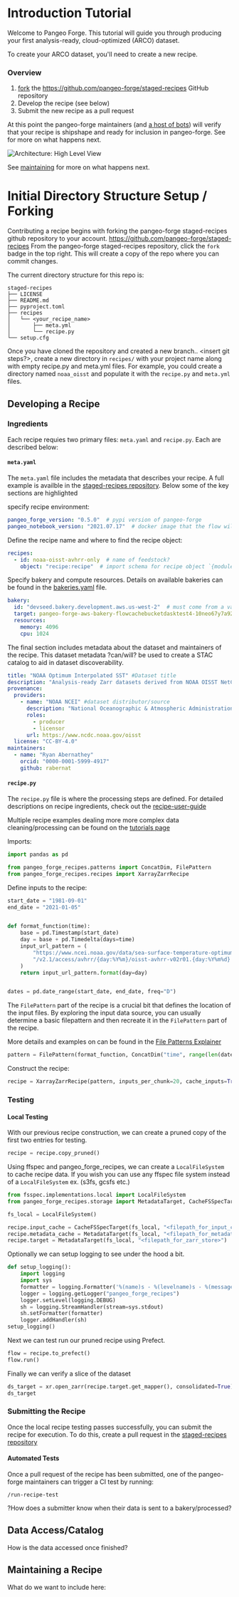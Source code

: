 # Introduction Tutorial

Welcome to Pangeo Forge. This tutorial will guide you through producing your first analysis-ready, cloud-optimized (ARCO) dataset.

To create your ARCO dataset, you'll need to create a new recipe.

### Overview

1. [fork](https://docs.github.com/en/free-pro-team@latest/github/getting-started-with-github/fork-a-repo) the <https://github.com/pangeo-forge/staged-recipes> GitHub repository
2. Develop the recipe (see below)
3. Submit the new recipe as a pull request

At this point the pangeo-forge maintainers (and [a host of bots](https://github.com/pangeo-bot)) will verify that your recipe is shipshape and ready for inclusion in pangeo-forge.
See [](#maintaining) for more on what happens next.

![Architecture: High Level View](https://github.com/pangeo-forge/flow-charts/blob/main/renders/architecture.png?raw=true)


See [maintaining](##maintaining) for more on what happens next.


# Initial Directory Structure Setup / Forking

Contributing a recipe begins with forking the pangeo-forge staged-recipes github repository to your account. <https://github.com/pangeo-forge/staged-recipes>
From the pangeo-forge staged-recipes repository, click the `fork` badge in the top right. This will create a copy of the repo where you can commit changes.

The current directory structure for this repo is:
```
staged-recipes
├── LICENSE
├── README.md
├── pyproject.toml
├── recipes
│   └── <your_recipe_name>
│       ├── meta.yml
│       └── recipe.py
└── setup.cfg
```

Once you have cloned the repository and created a new branch.. <insert git steps?>, create a new directory in `recipes/` with your project name along with empty recipe.py and meta.yml files. For example, you could create a directory named `noaa_oisst` and populate it with the `recipe.py` and `meta.yml` files.



## Developing a Recipe


### Ingredients

Each recipe requies two primary files: `meta.yaml` and `recipe.py`. Each are described below:

#### `meta.yaml`

The `meta.yaml` file includes the metadata that describes your recipe. A full example is availble in the [staged-recipes repository](https://github.com/conda-forge/staged-recipes/blob/main/recipes/example/meta.yaml). Below some of the key sections are highlighted

specify recipe environment:

```yaml
pangeo_forge_version: "0.5.0"  # pypi version of pangeo-forge
pangeo_notebook_version: "2021.07.17"  # docker image that the flow will run in
```

Define the recipe name and where to find the recipe object:

```yaml
recipes:
  - id: noaa-oisst-avhrr-only  # name of feedstock?
    object: "recipe:recipe"  # import schema for recipe object `{module}:{object}
```


Specify bakery and compute resources. Details on available bakeries can be found in the [bakeries.yaml](https://github.com/pangeo-forge/bakery-database/blob/main/bakeries.yaml) file.

```yaml
bakery:
  id: "devseed.bakery.development.aws.us-west-2"  # must come from a valid list of bakeries
  target: pangeo-forge-aws-bakery-flowcachebucketdasktest4-10neo67y7a924
  resources:
    memory: 4096
    cpu: 1024
```

The final section includes metadata about the dataset and maintainers of the recipe. This dataset metadata ?can/will? be used to create a STAC catalog to aid in dataset discoverability.

```yaml
title: "NOAA Optimum Interpolated SST" #Dataset title
description: "Analysis-ready Zarr datasets derived from NOAA OISST NetCDF" #Short dataset description
provenance:
  providers:
    - name: "NOAA NCEI" #dataset distributor/source
      description: "National Oceanographic & Atmospheric Administration National Centers for Environmental Information"
      roles:
        - producer
        - licensor
      url: https://www.ncdc.noaa.gov/oisst
  license: "CC-BY-4.0"
maintainers:
  - name: "Ryan Abernathey"
    orcid: "0000-0001-5999-4917"
    github: rabernat
```

#### `recipe.py`

The `recipe.py` file is where the processing steps are defined.  For detailed descriptions on recipe ingredients, check out the [recipe-user-guide](https://pangeo-forge.readthedocs.io/en/latest/recipe_user_guide/index.html#)

Multiple recipe examples dealing more more complex data cleaning/processing can be found on the [tutorials page](https://pangeo-forge.readthedocs.io/en/latest/tutorials/index.html)

Imports:

```python
import pandas as pd

from pangeo_forge_recipes.patterns import ConcatDim, FilePattern
from pangeo_forge_recipes.recipes import XarrayZarrRecipe
```

Define inputs to the recipe:

```python
start_date = "1981-09-01"
end_date = "2021-01-05"


def format_function(time):
    base = pd.Timestamp(start_date)
    day = base + pd.Timedelta(days=time)
    input_url_pattern = (
        "https://www.ncei.noaa.gov/data/sea-surface-temperature-optimum-interpolation"
        "/v2.1/access/avhrr/{day:%Y%m}/oisst-avhrr-v02r01.{day:%Y%m%d}.nc"
    )
    return input_url_pattern.format(day=day)


dates = pd.date_range(start_date, end_date, freq="D")
```
The `FilePattern` part of the recipe is a crucial bit that defines the location of the input files. By exploring the input data source, you can usually determine a basic filepattern and then recreate it in the `FilePattern` part of the recipe.


More details and examples on can be found in the [File Patterns Explainer](https://pangeo-forge.readthedocs.io/en/latest/recipe_user_guide/file_patterns.html)


```python
pattern = FilePattern(format_function, ConcatDim("time", range(len(dates)), 1))
```

Construct the recipe:

```python
recipe = XarrayZarrRecipe(pattern, inputs_per_chunk=20, cache_inputs=True)
```


### Testing

#### Local Testing

With our previous recipe construction, we can create a pruned copy of the first two entries for testing.
```python
recipe = recipe.copy_pruned()
```

Using ffspec and pangeo_forge_recipes, we can create a `LocalFileSystem` to cache recipe data. If you wish you can use any ffspec file system instead of a `LocalFileSystem` ex. (s3fs, gcsfs etc.)

```python
from fsspec.implementations.local import LocalFileSystem
from pangeo_forge_recipes.storage import MetadataTarget, CacheFSSpecTarget

fs_local = LocalFileSystem()

recipe.input_cache = CacheFSSpecTarget(fs_local, "<filepath_for_input_cache>")
recipe.metadata_cache = MetadataTarget(fs_local, "<filepath_for_metadata>")
recipe.target = MetadataTarget(fs_local, "<filepath_for_zarr_store>")
```
Optionally we can setup logging to see under the hood a bit.

```python
def setup_logging():
    import logging
    import sys
    formatter = logging.Formatter('%(name)s - %(levelname)s - %(message)s')
    logger = logging.getLogger("pangeo_forge_recipes")
    logger.setLevel(logging.DEBUG)
    sh = logging.StreamHandler(stream=sys.stdout)
    sh.setFormatter(formatter)
    logger.addHandler(sh)
setup_logging()
```
Next we can test run our pruned recipe using Prefect.

```python
flow = recipe.to_prefect()
flow.run()
```

Finally we can verify a slice of the dataset

```python
ds_target = xr.open_zarr(recipe.target.get_mapper(), consolidated=True)
ds_target
```

### Submitting the Recipe

Once the local recipe testing
passes successfully, you can submit the recipe for execution.
To do this, create a pull request in the [staged-recipes repository](https://github.com/pangeo-forge/staged-recipes)

#### Automated Tests

Once a pull request of the recipe has been submitted, one of the pangeo-forge maintainers can trigger a CI test by running:

```
/run-recipe-test
```

?How does a submitter know when their data is sent to a bakery/processed?

## Data Access/Catalog
How is the data accessed once finished?


## Maintaining a Recipe

What do we want to include here:
